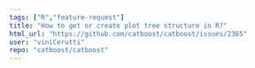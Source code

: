 ```yaml
---
tags: ["R","feature-request"]
title: "How to get or create plot tree structure in R?"
html_url: "https://github.com/catboost/catboost/issues/2365"
user: "viniCerutti"
repo: "catboost/catboost"
---
```


